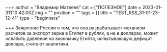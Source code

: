 +++
author = "Владимир Матвеев"
cat = ["ПОЛЕЗНОЕ"]
date = 2023-01-31T10:42:00Z
img = ""
position = ""
tags = []
title = "TEST_RSS_31-01-23-12-41"
type = "beginners"

+++
Заявление России о том, что она разрабатывает механизм расчетов за экспорт зерна в Египет в рублях, а не в долларах, может ослабить давление на экономику Египта, испытывающую дефицит доллара, считают аналитики.
